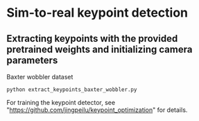 # Sim-to-real keypoint detection

## Extracting keypoints with the provided pretrained weights and initializing camera parameters
Baxter wobbler dataset

```
python extract_keypoints_baxter_wobbler.py
```



For training the keypoint detector, see "https://github.com/jingpeilu/keypoint_optimization" for details. 
